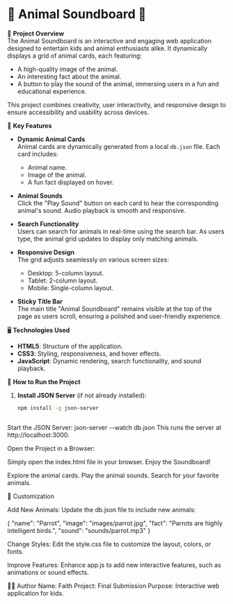 # 🐾 Animal Soundboard 🐾

🎉 **Project Overview**  
The Animal Soundboard is an interactive and engaging web application designed to entertain kids and animal enthusiasts alike. It dynamically displays a grid of animal cards, each featuring:

- A high-quality image of the animal.
- An interesting fact about the animal.
- A button to play the sound of the animal, immersing users in a fun and educational experience.

This project combines creativity, user interactivity, and responsive design to ensure accessibility and usability across devices.

🌟 **Key Features**

- **Dynamic Animal Cards**  
  Animal cards are dynamically generated from a local `db.json` file. Each card includes:
  - Animal name.
  - Image of the animal.
  - A fun fact displayed on hover.

- **Animal Sounds**  
  Click the "Play Sound" button on each card to hear the corresponding animal's sound. Audio playback is smooth and responsive.

- **Search Functionality**  
  Users can search for animals in real-time using the search bar. As users type, the animal grid updates to display only matching animals.

- **Responsive Design**  
  The grid adjusts seamlessly on various screen sizes:
  - Desktop: 5-column layout.
  - Tablet: 2-column layout.
  - Mobile: Single-column layout.

- **Sticky Title Bar**  
  The main title "Animal Soundboard" remains visible at the top of the page as users scroll, ensuring a polished and user-friendly experience.

🖥️ **Technologies Used**
- **HTML5**: Structure of the application.
- **CSS3**: Styling, responsiveness, and hover effects.
- **JavaScript**: Dynamic rendering, search functionality, and sound playback.

🚀 **How to Run the Project**
1. **Install JSON Server** (if not already installed):
   ```bash
   npm install -g json-server



Start the JSON Server:
json-server --watch db.json
This runs the server at http://localhost:3000.

Open the Project in a Browser:

Simply open the index.html file in your browser.
Enjoy the Soundboard!

Explore the animal cards.
Play the animal sounds.
Search for your favorite animals.



🔧 Customization

Add New Animals:
Update the db.json file to include new animals:

{
  "name": "Parrot",
  "image": "images/parrot.jpg",
  "fact": "Parrots are highly intelligent birds.",
  "sound": "sounds/parrot.mp3"
}

Change Styles:
Edit the style.css file to customize the layout, colors, or fonts.

Improve Features:
Enhance app.js to add new interactive features, such as animations or sound effects.

👨‍💻 Author
Name: Faith 
Project: Final Submission
Purpose: Interactive web application for kids.


